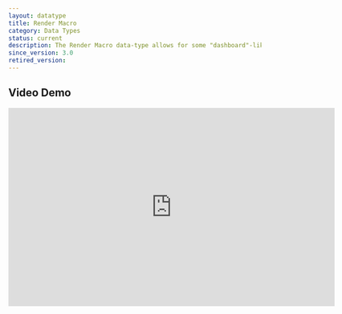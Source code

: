 ```yaml
---
layout: datatype
title: Render Macro
category: Data Types
status: current
description: The Render Macro data-type allows for some "dashboard"-like fields on a document type, e.g. to provide a summary of sorts, or a list of childnodes etc.
since_version: 3.0
retired_version: 
---
```


## Video Demo
<iframe src="http://www.screenr.com/embed/P4Ms" width="650" height="396" frameborder="0">&nbsp;</iframe>
